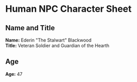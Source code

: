 # Human NPC Character Sheet

## Name and Title
**Name:** Ederin "The Stalwart" Blackwood  
**Title:** Veteran Soldier and Guardian of the Hearth

## Age
**Age:** 47
